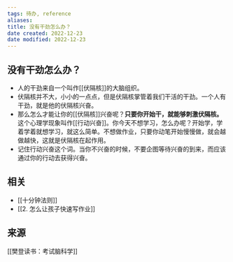 ```yaml
---
tags: 待办, reference
aliases: 
title: 没有干劲怎么办？
date created: 2022-12-23
date modified: 2022-12-23
---
```


## 没有干劲怎么办？

-   人的干劲来自一个叫作[[伏隔核]]的大脑组织。
- 伏隔核并不大，小小的一点点，但是伏隔核掌管着我们干活的干劲。一个人有干劲，就是他的伏隔核兴奋。
-   那么怎么才能让你的[[伏隔核]]兴奋呢？**只要你开始干，就能够刺激伏隔核。** 这个心理学现象叫作[[行动兴奋]]。你今天不想学习，怎么办呢？开始学，学着学着就想学习，就这么简单。不想做作业，只要你动笔开始慢慢做，就会越做越快，这就是伏隔核在起作用。
-   记住行动兴奋这个词。当你不兴奋的时候，不要企图等待兴奋的到来，而应该通过你的行动去获得兴奋。

## 相关
- [[十分钟法则]]
- [[2. 怎么让孩子快速写作业]]

## 来源
[[樊登读书：考试脑科学]]